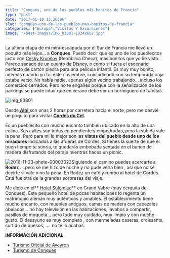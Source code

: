 ```yaml
---
title: "Conques, uno de los pueblos más bonitos de Francia"
type: "post"
date: "2017-01-10 13:26:06"
slug: "conques-uno-de-los-pueblos-mas-bonitos-de-francia"
categories: ["Europa","Visitas Y Excursiones"]
image: "/post-images/IMG_83801-1024x682.jpg"
---
```


La última etapa de mi mini-escapada por el Sur de Francia me llevó un poquito más lejos... a **Conques**. Puedo decir que es uno de los pueblecitos justo con [Cesky Krumlov](http://www.missviajes.com/cesky-krumlov-cuento-hadas-8420/) (República Checa), más bonitos que yo he visto. Parece sacado de un cuento de Disney, o como si fuera el escenario perfecto de cartón piedra para una película infantil. Es muy muy bonito, además cuando yo fui este noviembre, coincidiendo con su temporada baja estaba vacio. No había nadie, apenas algún vecino trabajando... incluso los comercios cerrados. Pero no te engañes porque con la señalización de los parkings se puede intuir que en verano debe ser un hormiguero de turistas.





![img_83801](/post-images/IMG_83801-1024x682.jpg)  
  
   
  
Desde[ **Albi** ](http://www.missviajes.com/albi-la-ciudad-de-toulouse-lautrec/)son unas 2 horas por carretera hacia el norte, pero me desvié un poquito para visitar **[Cordes du Cel](http://www.turismo-midi-pyrenees.es/cordes-sur-ciel-grand-site-de-midi-pyrenees/cordes-sur-ciel/tabid/8297/offreid/59ddc031-25f7-4967-a618-50a30a3a1918/detail.aspx).** 

Es un pueblecito con mucho encanto también ubicado en lo alto de una colina. Sus calles son todas en pendiente y empedradas, pero la subida vale la pena. Pero para mi lo mejor son las **vistas del pueblo desde uno de los miradores** indicados a las afueras de Cordes. Si tienes la suerte de que el buen tiempo te sonría, te quedarás embobada sentada en el banco de madera disfrutando del paraje mientras haces un picnic.



![2016-11-23-photo-00003023](/post-images/2016-11-23-PHOTO-00003023.jpg)Siguiendo el camino puedes acercarte a **Rodez** ... pero se me hizo de noche y no pude verla bien , así que no sé decirte si vale o no la pena. En Rodez un café y rumbo al hotel de Cordes. Está fue otra de la grandes sorpresas del viaje.



Me alojé en el**[ Hotel Solomiac](https://www.booking.com/hotel/fr/solomiac-grand-vabre.en.html?aid=1294466&no_rooms=1&group_adults=1)** en Grand Vabre (muy cerquita de Conques). Este pequeño hotel de pocas habitaciones lo regenta un matrimonio alemán muy auténticos y amables. El establecimiento tiene mucho encanto, con muebles antiguos, camas de madera con cabezales obalados... no hay televisión en las habitaciones, lavabos a compartir, pasillos de moqueta... pero todo muy cuidado, muy limpio y con mucho gusto. El desayuno es muy completo , con mermeladas caseras, croissants, surtido de quesos, .... no te lo acabas.







**INFORMACIÓN ADICIONAL** 



- [Turismo Oficial de Aveyron ](http://www.tourisme-aveyron.com/es/descubrir/los-grandes-clasicos/conques.php)
- [Turismo de Conques](http://www.tourisme-conques.fr/es/)